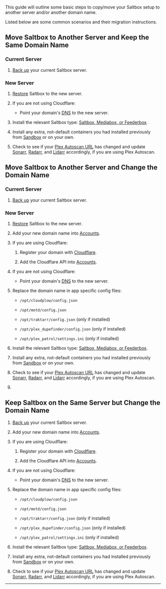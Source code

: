 This guide will outline some basic steps to copy/move your Saltbox setup to another server and/or another domain name.

Listed below are some common scenarios and their migration instructions.

## Move Saltbox to Another Server and Keep the Same Domain Name

### Current Server

1. [Back up](backup.md) your current Saltbox server.

### New Server

1. [Restore](restore.md) Saltbox to the new server.

2. If you are not using Cloudflare:

    - Point your domain's [DNS](../prerequisites/prerequisites.md#domain) to the new server.

3. Install the relevant Saltbox type: [Saltbox, Mediabox, or Feederbox](../install/install.md#install-saltbox).

4. Install any extra, not-default containers you had installed previously from [Sandbox](../../sandbox/index.md) or on your own.

5. Check to see if your [Plex Autoscan URL](../../../apps/plex-autoscan/#obtaining-the-plex-autoscan-url) has changed and update [Sonarr](../../apps/sonarr.md), [Radarr](../../apps/radarr.md), and [Lidarr](../../apps/lidarr.md) accordingly, if you are using Plex Autoscan.

## Move Saltbox to Another Server and Change the Domain Name

### Current Server

1. [Back up](backup.md) your current Saltbox server.

### New Server

1. [Restore](restore.md) Saltbox to the new server.

2. Add your new domain name into [Accounts](../install/install/#configuration).

3. If you are using Cloudflare:

    1. Register your domain with [Cloudflare](../../faq/Cloudflare.md).

    2. Add the Cloudflare API into [Accounts](../install/install/#configuration).

4. If you are not using Cloudflare:

    - Point your domain's [DNS](../prerequisites/prerequisites.md#domain) to the new server.

5. Replace the domain name in app specific config files:

    - `/opt/cloudplow/config.json`

    - `/opt/motd/config.json`

    - `/opt/traktarr/config.json` (only if installed)

    - `/opt/plex_dupefinder/config.json` (only if installed)

    - `/opt/plex_patrol/settings.ini` (only if installed)

3. Install the relevant Saltbox type: [Saltbox, Mediabox, or Feederbox](../install/install.md#install-saltbox).

7. Install any extra, not-default containers you had installed previously from [Sandbox](../../sandbox/index.md) or on your own.

5. Check to see if your [Plex Autoscan URL](../../../apps/plex-autoscan/#obtaining-the-plex-autoscan-url) has changed and update [Sonarr](../../apps/sonarr.md), [Radarr](../../apps/radarr.md), and [Lidarr](../../apps/lidarr.md) accordingly, if you are using Plex Autoscan.
6.
## Keep Saltbox on the Same Server but Change the Domain Name

1. [Back up](backup.md) your current Saltbox server.

2. Add your new domain name into [Accounts](../install/install/#configuration).

3. If you are using Cloudflare:

    1. Register your domain with [Cloudflare](../../faq/Cloudflare.md).

    2. Add the Cloudflare API into [Accounts](../install/install/#configuration).

4. If you are not using Cloudflare:

    - Point your domain's [DNS](../prerequisites/prerequisites.md#domain) to the new server.

5. Replace the domain name in app specific config files:

    - `/opt/cloudplow/config.json`

    - `/opt/motd/config.json`

    - `/opt/traktarr/config.json` (only if installed)

    - `/opt/plex_dupefinder/config.json` (only if installed)

    - `/opt/plex_patrol/settings.ini` (only if installed)

3. Install the relevant Saltbox type: [Saltbox, Mediabox, or Feederbox](../install/install.md#install-saltbox).

7. Install any extra, not-default containers you had installed previously from [Sandbox](../../sandbox/index.md) or on your own.

5. Check to see if your [Plex Autoscan URL](../../../apps/plex-autoscan/#obtaining-the-plex-autoscan-url) has changed and update [Sonarr](../../apps/sonarr.md), [Radarr](../../apps/radarr.md), and [Lidarr](../../apps/lidarr.md) accordingly, if you are using Plex Autoscan.

---
